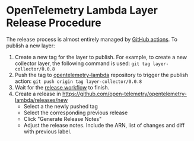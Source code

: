 # OpenTelemetry Lambda Layer Release Procedure

The release process is almost entirely managed by [GitHub actions](https://github.com/open-telemetry/opentelemetry-lambda/tree/main/.github/workflows). To publish a new layer:

1. Create a new tag for the layer to publish. For example, to create a new collector layer, the following command is used:
        `git tag layer-collector/0.0.8`
2. Push the tag to [opentelemetry-lambda](https://github.com/open-telemetry/opentelemetry-lambda) repository to trigger the publish action:
        `git push origin tag layer-collector/0.0.8`
3. Wait for the [release workflow](https://github.com/open-telemetry/opentelemetry-lambda/actions/workflows/release-layer-collector.yml) to finish.
4. Create a release in https://github.com/open-telemetry/opentelemetry-lambda/releases/new
    * Select a the newly pushed tag
    * Select the corresponding previous release
    * Click "Generate Release Notes"
    * Adjust the release notes. Include the ARN, list of changes and diff with previous label.

